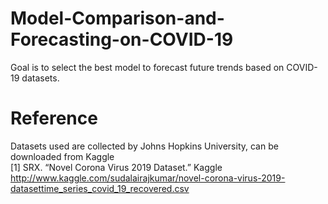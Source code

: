 # Model-Comparison-and-Forecasting-on-COVID-19
Goal is to select the best model to forecast future trends based on COVID-19 datasets.





# Reference
Datasets used are collected by Johns Hopkins University, can be downloaded from Kaggle
<br> [1] SRX. “Novel Corona Virus 2019 Dataset.” Kaggle http://www.kaggle.com/sudalairajkumar/novel-corona-virus-2019-datasettime_series_covid_19_recovered.csv
